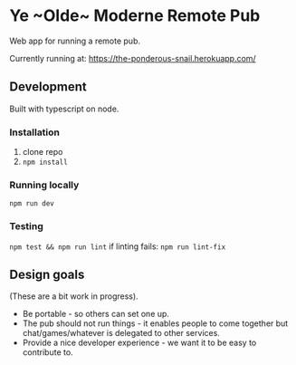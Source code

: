 # Ye ~Olde~ Moderne Remote Pub
Web app for running a remote pub.

Currently running at: https://the-ponderous-snail.herokuapp.com/

## Development
Built with typescript on node.

### Installation
1. clone repo
2. `npm install`

### Running locally
`npm run dev`

### Testing
`npm test && npm run lint`
if linting fails:
`npm run lint-fix`


## Design goals
(These are a bit work in progress).

 * Be portable - so others can set one up.
 * The pub should not run things - it enables people to come together but chat/games/whatever is delegated to other services.
 * Provide a nice developer experience - we want it to be easy to contribute to.
